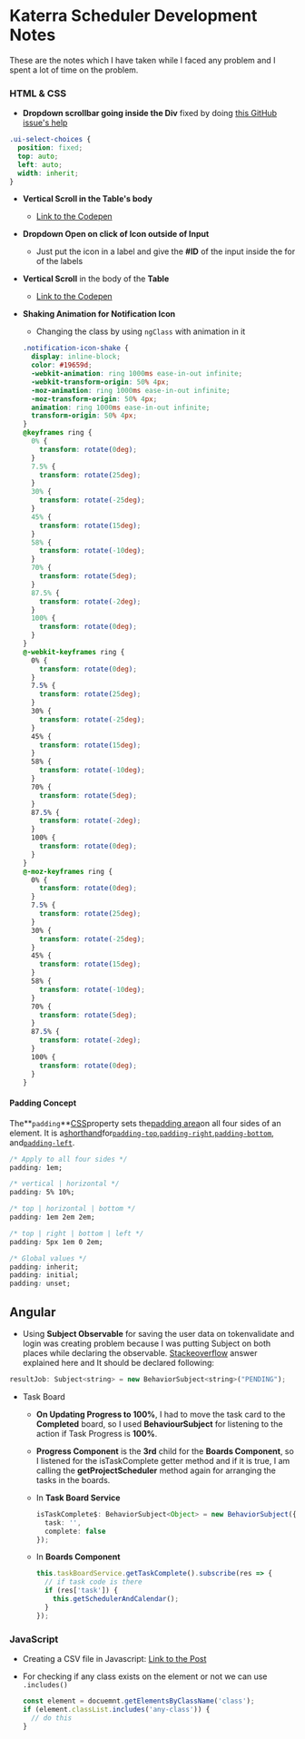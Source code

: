# Katerra Scheduler Development Notes

These are the notes which I have taken while I faced any problem and I spent a lot of time on the problem.

### HTML & CSS

- **Dropdown scrollbar going inside the Div** fixed by doing [this GitHub issue's help](https://github.com/angular-ui/ui-select/issues/308)

```css
.ui-select-choices {
  position: fixed;
  top: auto;
  left: auto;
  width: inherit;
}
```

- **Vertical Scroll in the Table\'s body**

  - [Link to the Codepen](https://codepen.io/paulobrien/pen/NvxNyY)

- **Dropdown Open on click of Icon outside of Input**

  - Just put the icon in a label and give the **#ID** of the input inside the for of the labels

- **Vertical Scroll** in the body of the **Table**

  - [Link to the Codepen](https://codepen.io/lalitmee/pen/NEzZbW)

- **Shaking Animation for Notification Icon**

  - Changing the class by using `ngClass` with animation in it

  ```css
  .notification-icon-shake {
    display: inline-block;
    color: #19659d;
    -webkit-animation: ring 1000ms ease-in-out infinite;
    -webkit-transform-origin: 50% 4px;
    -moz-animation: ring 1000ms ease-in-out infinite;
    -moz-transform-origin: 50% 4px;
    animation: ring 1000ms ease-in-out infinite;
    transform-origin: 50% 4px;
  }
  @keyframes ring {
    0% {
      transform: rotate(0deg);
    }
    7.5% {
      transform: rotate(25deg);
    }
    30% {
      transform: rotate(-25deg);
    }
    45% {
      transform: rotate(15deg);
    }
    58% {
      transform: rotate(-10deg);
    }
    70% {
      transform: rotate(5deg);
    }
    87.5% {
      transform: rotate(-2deg);
    }
    100% {
      transform: rotate(0deg);
    }
  }
  @-webkit-keyframes ring {
    0% {
      transform: rotate(0deg);
    }
    7.5% {
      transform: rotate(25deg);
    }
    30% {
      transform: rotate(-25deg);
    }
    45% {
      transform: rotate(15deg);
    }
    58% {
      transform: rotate(-10deg);
    }
    70% {
      transform: rotate(5deg);
    }
    87.5% {
      transform: rotate(-2deg);
    }
    100% {
      transform: rotate(0deg);
    }
  }
  @-moz-keyframes ring {
    0% {
      transform: rotate(0deg);
    }
    7.5% {
      transform: rotate(25deg);
    }
    30% {
      transform: rotate(-25deg);
    }
    45% {
      transform: rotate(15deg);
    }
    58% {
      transform: rotate(-10deg);
    }
    70% {
      transform: rotate(5deg);
    }
    87.5% {
      transform: rotate(-2deg);
    }
    100% {
      transform: rotate(0deg);
    }
  }
  ```

#### Padding Concept

The**`padding`**[CSS](https://developer.mozilla.org/en/CSS)property sets the[padding area](https://developer.mozilla.org/en/CSS/box_model#padding-area)on all four sides of an element. It is a[shorthand](https://developer.mozilla.org/en-US/docs/Web/CSS/Shorthand_properties)for[`padding-top`](https://developer.mozilla.org/en-US/docs/Web/CSS/padding-top "The padding-top CSS property sets the height of the padding area on the top of an element."),[`padding-right`](https://developer.mozilla.org/en-US/docs/Web/CSS/padding-right "The padding-right CSS property sets the width of the padding area on the right side of an element."),[`padding-bottom`](https://developer.mozilla.org/en-US/docs/Web/CSS/padding-bottom "The padding-bottom CSS property sets the height of the padding area on the bottom of an element."), and[`padding-left`](https://developer.mozilla.org/en-US/docs/Web/CSS/padding-left "The padding-left CSS property sets the width of the padding area on the left side of an element.").

```css
/* Apply to all four sides */
padding: 1em;

/* vertical | horizontal */
padding: 5% 10%;

/* top | horizontal | bottom */
padding: 1em 2em 2em;

/* top | right | bottom | left */
padding: 5px 1em 0 2em;

/* Global values */
padding: inherit;
padding: initial;
padding: unset;
```

## Angular

- Using **Subject Observable** for saving the user data on tokenvalidate and login was creating problem because I was putting Subject on both places while declaring the observable. [Stackeoverflow](https://stackoverflow.com/questions/50099517/observable-next-is-not-a-function) answer explained here and It should be declared following:

```javascript
resultJob: Subject<string> = new BehaviorSubject<string>("PENDING");
```

- Task Board
  - **On Updating Progress to 100%**, I had to move the task card to the **Completed** board, so I used **BehaviourSubject** for listening to the action if Task Progress is **100%**.

  - **Progress Component** is the **3rd** child for the **Boards Component**, so I listened for the isTaskComplete getter method and if it is true, I am calling the **getProjectScheduler** method again for arranging the tasks in the boards.

  - In **Task Board Service**

    ```typescript
    isTaskComplete$: BehaviorSubject<Object> = new BehaviorSubject({
      task: '',
      complete: false
    });
    ```

  - In **Boards Component**

    ```typescript
    this.taskBoardService.getTaskComplete().subscribe(res => {
      // if task code is there
      if (res['task']) {
        this.getSchedulerAndCalendar();
      }
    });
    ```

### JavaScript

- Creating a CSV file in Javascript: [Link to the Post](https://code-maven.com/create-and-download-csv-with-javascript)
- For checking if any class exists on the element or not we can use `.includes()`

  ```javascript
  const element = docuemnt.getElementsByClassName('class');
  if (element.classList.includes('any-class')) {
    // do this
  }
  ```
